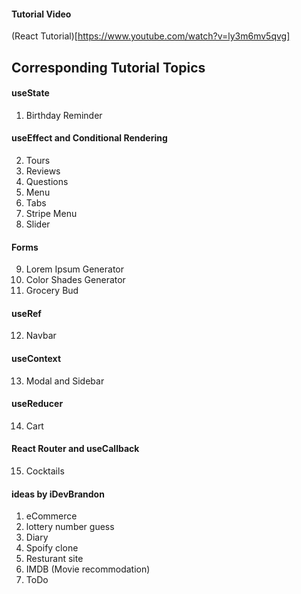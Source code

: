 #### Tutorial Video

(React Tutorial)[https://www.youtube.com/watch?v=ly3m6mv5qvg]

## Corresponding Tutorial Topics

#### useState

1. Birthday Reminder

#### useEffect and Conditional Rendering

2. Tours
3. Reviews
4. Questions
5. Menu
6. Tabs
7. Stripe Menu
8. Slider

#### Forms

9. Lorem Ipsum Generator
10. Color Shades Generator
11. Grocery Bud

#### useRef

12. Navbar

#### useContext

13. Modal and Sidebar

#### useReducer

14. Cart

#### React Router and useCallback

15. Cocktails

#### ideas by iDevBrandon
1. eCommerce
2. lottery number guess
3. Diary 
4. Spoify clone 
5. Resturant site 
6. IMDB (Movie recommodation)
7. ToDo

